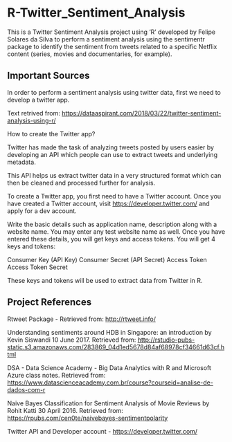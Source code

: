 # R-Twitter_Sentiment_Analysis

This is a Twitter Sentiment Analysis project using ‘R’ developed by Felipe Solares da Silva to perform a sentiment analysis using the sentimentr package to identify the sentiment from tweets related to a specific Netflix content (series, movies and documentaries, for example).

## Important Sources
In order to perform a sentiment analysis using twitter data, first we need to develop a twitter app.

Text retrived from: https://dataaspirant.com/2018/03/22/twitter-sentiment-analysis-using-r/

How to create the Twitter app?

Twitter has made the task of analyzing tweets posted by users easier by developing an API which people can use to extract tweets and underlying metadata.

This API helps us extract twitter data in a very structured format which can then be cleaned and processed further for analysis.

To create a Twitter app, you first need to have a Twitter account. Once you have created a Twitter account, visit https://developer.twitter.com/ and apply for a dev account.

Write the basic details such as application name, description along with a website name. You may enter any test website name as well. Once you have entered these details, you will get keys and access tokens. You will get 4 keys and tokens:

Consumer Key (API Key)
Consumer Secret (API Secret)
Access Token
Access Token Secret

These keys and tokens will be used to extract data from Twitter in R.

## Project References

Rtweet Package - Retrieved from: http://rtweet.info/

Understanding sentiments around HDB in Singapore: an introduction by Kevin Siswandi 10 June 2017. Retrieved from: http://rstudio-pubs-static.s3.amazonaws.com/283869_04d1ed5678d84af68978cf34661d63cf.html

DSA - Data Science Academy - Big Data Analytics with R and Microsoft Azure class notes. Retrieved from: https://www.datascienceacademy.com.br/course?courseid=analise-de-dados-com-r

Naive Bayes Classification for Sentiment Analysis of Movie Reviews by Rohit Katti 30 April 2016. Retrieved from: https://rpubs.com/cen0te/naivebayes-sentimentpolarity

Twitter API and Developer account - https://developer.twitter.com/
